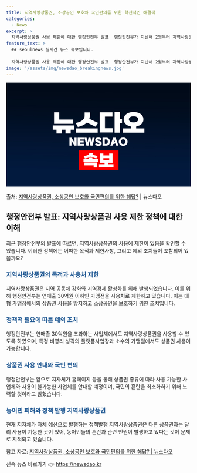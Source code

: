 ```yaml
---
title: 지역사랑상품권, 소상공인 보호와 국민편의를 위한 혁신적인 해결책
categories:
  - News
excerpt: >
  지역사랑상품권 사용 제한에 대한 행정안전부 발표  행정안전부가 지난해 2월부터 지역사랑상품권의 가맹업체를 연…
feature_text: >
  ## seoulnews 실시간 뉴스 속보입니다.

  지역사랑상품권 사용 제한에 대한 행정안전부 발표  행정안전부가 지난해 2월부터 지역사랑상품권의 가맹업체를 연…
image: '/assets/img/newsdao_breakingnews.jpg'
---
```


![뉴스다오 속보](/assets/img/newsdao_breakingnews.jpg)

<p>출처: <a href="https://newsdao.kr/4178" rel="dofollow">지역사랑상품권, 소상공인 보호와 국민편의를 위한 해답?</a> | 뉴스다오</p>

<h2 data-ke-size="size26">행정안전부 발표: 지역사랑상품권 사용 제한 정책에 대한 이해</h2>
<p data-ke-size="size16">최근 행정안전부의 발표에 따르면, 지역사랑상품권의 사용에 제한이 있음을 확인할 수 있습니다. 이러한 정책에는 어떠한 목적과 제한사항, 그리고 예외 조치들이 포함되어 있을까요?</p>

<h3><b><span style="color: #1a5490;">지역사랑상품권의 목적과 사용처 제한</span></b></h3>
<p data-ke-size="size16">지역사랑상품권은 지역 공동체 강화와 지역경제 활성화를 위해 발행되었습니다. 이를 위해 행정안전부는 연매출 30억원 이하인 가맹점을 사용처로 제한하고 있습니다. 이는 대형 가맹점에서의 상품권 사용을 방지하고 소상공인을 보호하기 위한 조치입니다.</p>

<h3><b><span style="color: #1a5490;">정책적 필요에 따른 예외 조치</span></b></h3>
<p data-ke-size="size16">행정안전부는 연매출 30억원을 초과하는 사업체에서도 지역사랑상품권을 사용할 수 있도록 하였으며, 특정 비영리 성격의 플랫폼사업장과 소수의 가맹점에서도 상품권 사용이 가능합니다.</p>

<h3><b><span style="color: #1a5490;">상품권 사용 안내와 국민 편의</span></b></h3>
<p data-ke-size="size16">행정안전부는 앞으로 지자체가 홈페이지 등을 통해 상품권 종류에 따라 사용 가능한 사업체와 사용이 불가능한 사업체를 안내할 예정이며, 국민의 혼란을 최소화하기 위해 노력할 것이라고 밝혔습니다.</p>

<h3><b><span style="color: #1a5490;">농어민 피해와 정책 발행 지역사랑상품권</span></b></h3>
<p data-ke-size="size16">현재 지자체가 자체 예산으로 발행하는 정책발행 지역사랑상품권은 다른 상품권과는 달리 사용이 가능한 곳이 있어, 농어민들의 혼란과 관련 민원이 발생하고 있다는 것이 문제로 지적되고 있습니다.</p>

참고 자료: <a href="https://newsdao.kr/4178">지역사랑상품권, 소상공인 보호와 국민편의를 위한 해답? | 뉴스다오</a> 

신속 뉴스 바로가기 👉 <a href="https://newsdao.kr" rel="dofollow">https://newsdao.kr</a>


